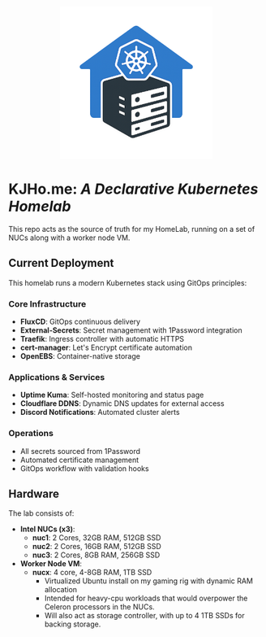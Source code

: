 <p align="center"><img src="./logo_transparent.png" alt="Home Kubernetes Logo" width="300"/></p>

# KJHo.me: *A Declarative Kubernetes Homelab*

This repo acts as the source of truth for my HomeLab, running on a set of NUCs along with a worker node VM.

## Current Deployment

This homelab runs a modern Kubernetes stack using GitOps principles:

### Core Infrastructure
- **FluxCD**: GitOps continuous delivery
- **External-Secrets**: Secret management with 1Password integration
- **Traefik**: Ingress controller with automatic HTTPS
- **cert-manager**: Let's Encrypt certificate automation
- **OpenEBS**: Container-native storage

### Applications & Services
- **Uptime Kuma**: Self-hosted monitoring and status page
- **Cloudflare DDNS**: Dynamic DNS updates for external access
- **Discord Notifications**: Automated cluster alerts

### Operations
- All secrets sourced from 1Password
- Automated certificate management
- GitOps workflow with validation hooks

## Hardware
The lab consists of:

- **Intel NUCs (x3)**:
    - **nuc1**: 2 Cores, 32GB RAM, 512GB SSD
    - **nuc2**: 2 Cores, 16GB RAM, 512GB SSD
    - **nuc3**: 2 Cores, 8GB RAM, 256GB SSD
- **Worker Node VM**:
    - **nucx**: 4 core, 4-8GB RAM, 1TB SSD
        - Virtualized Ubuntu install on my gaming rig with dynamic RAM allocation
        - Intended for heavy-cpu workloads that would overpower the Celeron processors in the NUCs.
        - Will also act as storage controller, with up to 4 1TB SSDs for backing storage.
